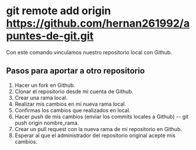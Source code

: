 # git remote add origin https://github.com/hernan261992/apuntes-de-git.git
Con este comando vinculamos nuestro repositorio local con Github.

## Pasos para aportar a otro repositorio
1. Hacer un fork en Github.
2. Clonar el repositorio desde mi cuenta de Github.
3. Crear una rama local.
4. Realizar mis cambios en mi nueva rama local.
5. Confirmas los cambios que realizados en local.
6. Hacer push de mis cambios (enviar los commits locales a Github) -- git push origin nombre_rama.
7. Crear un pull request con la nueva rama de mi repositorio en Github.
8. Esperar al que el administrador del repositorio original acepte mis cambios.


